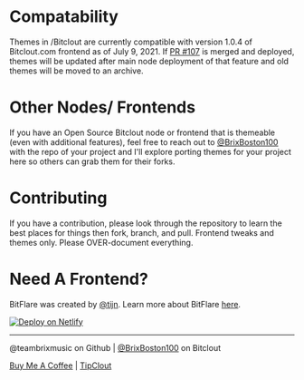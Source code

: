 # Compatability

Themes in /Bitclout are currently compatible with version 1.0.4 of Bitclout.com frontend as of July 9, 2021. If [PR #107](https://github.com/bitclout/frontend/pull/107) is merged and deployed, themes will be updated after main node deployment of that feature and old themes will be moved to an archive.

# Other Nodes/ Frontends

If you have an Open Source Bitclout node or frontend that is themeable (even with additional features), feel free to reach out to [@BrixBoston100](https://bitclout.com/u/BrixBoston100) with the repo of your project and I'll explore porting themes for your project here so others can grab them for their forks.

# Contributing

If you have a contribution, please look through the repository to learn the best places for things then fork, branch, and pull. Frontend tweaks and themes only. Please OVER-document everything.

# Need A Frontend?

BitFlare was created by [@tijn](https://bitclout.com/u/tijn). Learn more about BitFlare [here](https://github.com/devclout/BitFlare).

[![Deploy on Netlify](https://www.netlify.com/img/deploy/button.svg)](https://app.netlify.com/start/deploy?repository=https://github.com/devclout/BitFlare)

----
@teambrixmusic on Github | [@BrixBoston100](https://bitclout.com/u/BrixBoston100) on Bitclout

[Buy Me A Coffee](https://ko-fi.com/brixboston100) | [TipClout](https://bitclout.com/send-bitclout?public_key=BC1YLhTk3qzocZRDAAHyFvy7PME3xvPZyJn3eY2tfjGa8GmNwheU8Xv)
